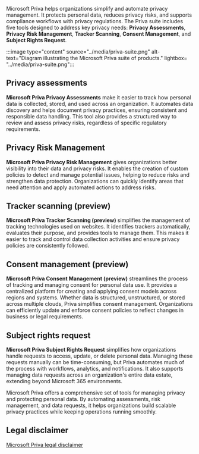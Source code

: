 Microsoft Priva helps organizations simplify and automate privacy management. It protects personal data, reduces privacy risks, and supports compliance workflows with privacy regulations. The Priva suite includes five tools designed to address key privacy needs: **Privacy Assessments**, **Privacy Risk Management**, **Tracker Scanning**, **Consent Management**, and **Subject Rights Request**.

:::image type="content" source="../media/priva-suite.png" alt-text="Diagram illustrating the Microsoft Priva suite of products." lightbox= "../media/priva-suite.png":::

## Privacy assessments

**Microsoft Priva Privacy Assessments** make it easier to track how personal data is collected, stored, and used across an organization. It automates data discovery and helps document privacy practices, ensuring consistent and responsible data handling. This tool also provides a structured way to review and assess privacy risks, regardless of specific regulatory requirements.

## Privacy Risk Management

**Microsoft Priva Privacy Risk Management** gives organizations better visibility into their data and privacy risks. It enables the creation of custom policies to detect and manage potential issues, helping to reduce risks and strengthen data protection. Organizations can quickly identify areas that need attention and apply automated actions to address risks.

## Tracker scanning (preview)

**Microsoft Priva Tracker Scanning (preview)** simplifies the management of tracking technologies used on websites. It identifies trackers automatically, evaluates their purpose, and provides tools to manage them. This makes it easier to track and control data collection activities and ensure privacy policies are consistently followed.

## Consent management (preview)

**Microsoft Priva Consent Management (preview)** streamlines the process of tracking and managing consent for personal data use. It provides a centralized platform for creating and applying consent models across regions and systems. Whether data is structured, unstructured, or stored across multiple clouds, Priva simplifies consent management. Organizations can efficiently update and enforce consent policies to reflect changes in business or legal requirements.

## Subject rights request

**Microsoft Priva Subject Rights Request** simplifies how organizations handle requests to access, update, or delete personal data. Managing these requests manually can be time-consuming, but Priva automates much of the process with workflows, analytics, and notifications. It also supports managing data requests across an organization's entire data estate, extending beyond Microsoft 365 environments.

Microsoft Priva offers a comprehensive set of tools for managing privacy and protecting personal data. By automating assessments, risk management, and data requests, it helps organizations build scalable privacy practices while keeping operations running smoothly.

## Legal disclaimer

[Microsoft Priva legal disclaimer](/privacy/priva/priva-disclaimer?azure-portal=true)
